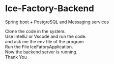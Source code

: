 # Ice-Factory-Backend
Spring boot + PostgreSQL and Messaging services

Clone the  code in the system.<br>
Use IntelliJ or Vscode and run the code.<br>
and ask me the env file of the program <br>
Run the File IceFatoryApplication.<br>
Now the backend server is running.<br>
Thank You<br>
